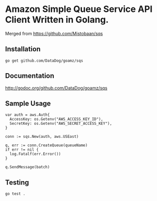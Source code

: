 Amazon Simple Queue Service API Client Written in Golang.
=========================================================

Merged from https://github.com/Mistobaan/sqs

Installation
------------

    go get github.com/DataDog/goamz/sqs

Documentation
-------------

http://godoc.org/github.com/DataDog/goamz/sqs


Sample Usage
------------

    var auth = aws.Auth{
      AccessKey: os.Getenv("AWS_ACCESS_KEY_ID"),
      SecretKey: os.Getenv("AWS_SECRET_ACCESS_KEY"),
    }

    conn := sqs.New(auth, aws.USEast)

    q, err := conn.CreateQueue(queueName)
    if err != nil {
      log.Fatalf(err.Error())
    }

    q.SendMessage(batch)


Testing
-------

    go test .
